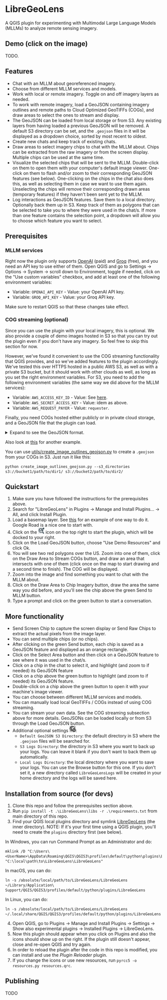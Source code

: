 # LibreGeoLens

A QGIS plugin for experimenting with Multimodal Large Language Models (MLLMs) to analyze remote sensing imagery.

## Demo (click on the image)

TODO.

## Features

- Chat with an MLLM about georeferenced imagery.
- Choose from different MLLM services and models.
- Work with local or remote imagery. Toggle on and off imagery layers as needed.
- To work with remote imagery, load a GeoJSON containing imagery outlines and remote paths to Cloud Optimized GeoTIFFs (COGs),
  and draw areas to select the ones to stream and display.
- The GeoJSON can be loaded from local storage or from S3. Any existing layers from having loaded a previous GeoJSON will be removed.
  A default S3 directory can be set, and the `.geojson` files in it will be displayed as a dropdown choice, sorted by most recent to oldest.
- Create new chats and keep track of existing chats.
- Draw areas to select imagery chips to chat with the MLLM about. Chips can be extracted from the raw imagery or from the screen display.
  Multiple chips can be used at the same time.
- Visualize the selected chips that will be sent to the MLLM. Double-click on them to open them with your computer's default image viewer.
  One-click on them to flash and/or zoom to their corresponding GeoJSON features (see below).
  One-clicking on the chips in the chat also does this, as well as selecting them in case we want to use them again.
  Unselecting the chips will remove their corresponding drawn areas (temporary features) if they haven't been sent yet to the MLLM.
- Log interactions as GeoJSON features. Save them to a local directory. Optionally back them up in S3.
  Keep track of them as polygons that can be selected to take you to where they were used in the chat/s.
  If more than one feature contains the selection point, a dropdown will allow you to choose which feature you want to select.

## Prerequisites

### MLLM services

Right now the plugin only supports [OpenAI](https://platform.openai.com/docs/overview) (paid)
and [Groq](https://console.groq.com/) (free), and you need an API key to use either of them. Open QGIS and go to
Settings -> Options -> System -> scroll down to Environment, toggle if needed, click on the "Use custom variables" checkbox,
and add at least one of the following environment variables:
- Variable: `OPENAI_API_KEY` - Value: your OpenAI API key.
- Variable: `GROQ_API_KEY` - Value: your Groq API key.

Make sure to restart QGIS so that these changes take effect.

### COG streaming (optional)

Since you can use the plugin with your local imagery, this is optional. 
We also provide a couple of demo images hosted in S3 so that you can try out the plugin even if you don't have any imagery.
So feel free to skip this section for now.

However, we've found it convenient to use the COG streaming functionality that QGIS provides,
and so we've added features to the plugin accordingly. We've tested this over HTTPS hosted in a public AWS S3,
as well as with a private S3 bucket, but it should work with other clouds as well, as long as you set the right environment variables.
For S3, you need to add the following environment variables (the same way we did above for the MLLM services):
- Variable: `AWS_ACCESS_KEY_ID` - Value: See [here](https://docs.aws.amazon.com/IAM/latest/UserGuide/id_credentials_access-keys.html).
- Variable: `AWS_SECRET_ACCESS_KEY` - Value: idem as above.
- Variable: `AWS_REQUEST_PAYER` - Value: `requester`.

Finally, you need COGs hosted either publicly or in private cloud storage, and a GeoJSON file that the plugin can load.

<details>

<summary>Expand to see the GeoJSON format.</summary>

```json
{
    "type": "FeatureCollection",
    "features": [
        {
            "type": "Feature",
            "geometry": {
                "type": "Polygon",
                "coordinates": [
                    [
                        <outline_coords_in_epsg_4326>
                    ]
                ]
            },
            "properties": {
                "remote_path": "s3://path/to/cog.tif"  (for example, could also start with "https" or other cloud)
            }
        },
        ...
    ]
}
```

</details>

Also look at [this](https://libre-geo-lens.s3.us-east-1.amazonaws.com/demo/demo_imagery.geojson) for another example.

You can use [utils/create_image_outlines_geojson.py](utils/create_image_outlines_geojson.py) 
to create a `.geojson` from your COGs in S3. Just run it like this:
```shell
python create_image_outlines_geojson.py --s3_directories s3://bucket1/path/to/dir1/ s3://bucket2/path/to/dir2/ 
```

## Quickstart

1. Make sure you have followed the instructions for the prerequisites above.
2. Search for "LibreGeoLens" in Plugins -> Manage and Install Plugins... -> All, and click Install Plugin.
3. Load a basemap layer. See [this](https://www.giscourse.com/quickmapservices-plugin-an-easy-way-to-add-basemaps-in-qgis/) for an example of one way to do it. Google Road is a nice one to start with.
4. Click on the <img src="LibreGeoLens/resources/icons/icon.png" width="20" height="20"> icon on the top right to start 
   the plugin, which will be docked to your right.
5. Click on the Load GeoJSON button, choose "Use Demo Resources" and click Ok.
6. You will see two red polygons over the US. Zoom into one of them, click on the Draw Area to Stream COGs button,
   and draw an area that intersects with one of them (click once on the map to start drawing and a second time to finish). 
   The COG will be displayed.
7. Zoom into the image and find something you want to chat with the MLLM about.
8. Click on the Draw Area to Chip Imagery button, draw the area the same way you did before, 
   and you'll see the chip above the green Send to MLLM button.
9. Type a prompt and click on the green button to start a conversation.

## More functionality

- Send Screen Chip to capture the screen display or Send Raw Chips to extract the actual pixels from the image layer.
- You can send multiple chips (or no chips).
- After clicking on the green Send button, each chip is saved as a GeoJSON feature and displayed as an orange rectangle.
- Click on the Select Area button and then click on a GeoJSON feature to see where it was used in the chat/s.
- Click on a chip in the chat to select it, and highlight (and zoom to if needed) its GeoJSON feature
- Click on a chip above the green button to highlight (and zoom to if needed) its GeoJSON feature.
- Double-click on a chip above the green button to open it with your machine's image viewer.
- You can choose between different MLLM services and models.
- You can manually load local GeoTIFFs / COGs instead of using COG streaming.
- You can stream your own data. See the COG streaming subsection above for more details. 
  GeoJSONs can be loaded locally or from S3 through the Load GeoJSON button.
- Additional optional settings  <img src="LibreGeoLens/resources/icons/settings_icon.png" width="20" height="20">:
    - `Default GeoJSON S3 Directory`: the default directory in S3 where the `.geojson` files will be searched for.
    - `S3 Logs Directory`: the directory in S3 where you want to back up your logs.
       You can leave it blank if you don't want to back them up automatically.
    - `Local Logs Directory`: the local directory where you want to save your logs. You can use the Browse button for this one.
       If you don't set it, a new directory called `LibreGeoLensLogs` will be created in your home directory and the logs will be saved here.

## Installation from source (for devs)

1. Clone this repo and follow the prerequisites section above.
2. Run `pip install -t .\LibreGeoLens\libs -r .\requirements.txt` from main directory of this repo.
3. Find your QGIS local plugins directory and symlink [LibreGeoLens](LibreGeoLens) (the inner directory).
   NOTE: If it's your first time using a QGIS plugin, you'll need to create the `plugins` directory first (see below).

In Windows, you can run Command Prompt as an Administrator and do:
```
mklink /D "C:\Users\<UserName>\AppData\Roaming\QGIS\QGIS3\profiles\default\python\plugins\LibreGeoLens" "C:\local\path\to\LibreGeoLens\LibreGeoLens"
```
In macOS, you can do:
```
ln -s /absolute/local/path/to/LibreGeoLens/LibreGeoLens ~/Library/Application\ Support/QGIS/QGIS3/profiles/default/python/plugins/LibreGeoLens
```
In Linux, you can do:
```
ln -s /absolute/local/path/to/LibreGeoLens/LibreGeoLens ~/.local/share/QGIS/QGIS3/profiles/default/python/plugins/LibreGeoLens
```

4. Open QGIS, go to Plugins -> Manage and Install Plugins -> Settings -> Show also experimental plugins -> Installed Plugins -> LibreGeoLens.
5. Now this plugin should appear when you click on Plugins and also the icons should show up on the right.
   If the plugin still doesn't appear, close and re-open QGIS and try again.
6. In order to reload the plugin after the code in this repo is modified, you can install and use the *Plugin Reloader* plugin.
7. If you change the icons or use new resources, run `pyrcc5 -o resources.py resources.qrc`.

## Publishing

TODO
